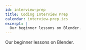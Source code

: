 ```yaml
---
id: interview-prep
title: Coding Interview Prep
calendar: interview-prep.ics
excerpt: |
  Our beginner lessons on Blender.
---
```


Our beginner lessons on Blender.
